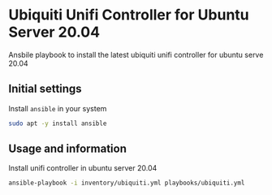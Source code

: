 # Ubiquiti Unifi Controller for Ubuntu Server 20.04

Ansbile playbook to install the latest ubiquiti unifi controller for ubuntu serve 20.04

## Initial settings

Install `ansible` in your system
```bash
sudo apt -y install ansible
```

## Usage and information

Install unifi controller in ubuntu server 20.04
```bash
ansible-playbook -i inventory/ubiquiti.yml playbooks/ubiquiti.yml
```
